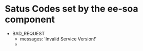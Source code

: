 

# Satus Codes set by the ee-soa component

- BAD_REQUEST
    - messages: 'Invalid Service Version!'
    - 
